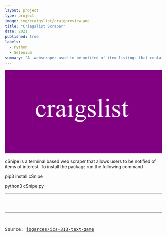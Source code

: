 ```yaml
---
layout: project
type: project
image: img/craigslist/craigpreview.png
title: "Criagslist Scraper"
date: 2021
published: true
labels:
  - Python
  - Selenium
summary: "A  webscraper used to be notifed of item listings that contain a keyword, are equal to or below a certain price, and are within x miles of a given destination."
---
```


<img class="img-fluid" src="../img/craigslist/craigpreview.png">

cSnipe is a terminal based web scraper that allows users to be notified of items of interest. To install the package run the following command

pip3 install cSnipe

python3 cSnipe.py


<hr>

<pre>


<hr>

Source: <a href="https://github.com/jogarces/ics-313-text-game"><i class="large github icon "></i>jogarces/ics-313-text-game</a>
